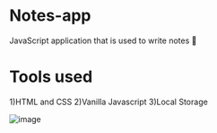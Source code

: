 # Notes-app
JavaScript application that is used to write notes 📝

# Tools used
1)HTML and CSS
2)Vanilla Javascript
3)Local Storage

![image](https://user-images.githubusercontent.com/67178658/163731877-a56dc4f0-ab1f-4fe9-831c-c0c71d5023dd.png)
